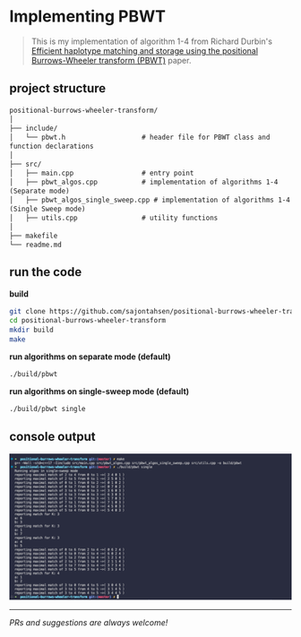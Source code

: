 # Implementing PBWT

> This is my implementation of algorithm 1-4 from Richard Durbin's [Efficient haplotype matching and storage using the positional Burrows-Wheeler transform (PBWT)](https://pubmed.ncbi.nlm.nih.gov/24413527/) paper.

## project structure

```
positional-burrows-wheeler-transform/
│
├── include/
│   └── pbwt.h                   # header file for PBWT class and function declarations
│
├── src/
│   ├── main.cpp                 # entry point
│   ├── pbwt_algos.cpp           # implementation of algorithms 1-4 (Separate mode)
│   ├── pbwt_algos_single_sweep.cpp # implementation of algorithms 1-4 (Single Sweep mode)
│   ├── utils.cpp                # utility functions
│
├── makefile                    
└── readme.md                   
```

## run the code

**build**

```bash
git clone https://github.com/sajontahsen/positional-burrows-wheeler-transform.git
cd positional-burrows-wheeler-transform
mkdir build
make
```
**run algorithms on separate mode (default)**
```bash
./build/pbwt
```
**run algorithms on single-sweep mode (default)**
```bash
./build/pbwt single 
```

## console output
![console output](./blobs/output.png)

---
*PRs and suggestions are always welcome!*

